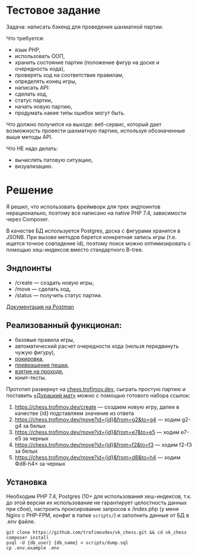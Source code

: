 # Тестовое задание
Задача: написать бэкенд для проведения шахматной партии.

Что требуется:
* язык PHP,
* использовать ООП,
* хранить состояние партии (положение фигур на доске и очередность хода),
* проверять ход на соответствие правилам,
* определять конец игры,
* написать API:
* cделать ход,
* cтатус партии,
* начать новую партию,
* продумать какие типы ошибок могут быть.

Что должно получится на выходе:
веб-сервис, который дает возможность провести шахматную партию, используя обозначенные выше методы API.

Что НЕ надо делать:
* вычислять патовую ситуацию,
* визуализацию.

# Решение
Я решил, что использовать фреймворк для трех эндпоинтов нерационально, поэтому все написано на native PHP 7.4,
зависимости через Composer.

В качестве БД используется Postgres, доска с фигурами хранится в JSONB. При вызове методов берется конкретная запись
игры (т.е. ищется точное совпадение id), поэтому поиск можно оптимизировать с помощью хеш-индексов вместо стандартного
B-tree.

## Эндпоинты
* /create — создать новую игры,
* /move — сделать ход,
* /status — получить статус партии.

[Документация на Postman](https://documenter.getpostman.com/view/10892299/SzzkcHR2?version=latest)

## Реализованный функционал:
* базовые правила игры,
* автоматический расчет очередности хода (нельзя передвинуть чужую фигуру),
* [рокировка](https://ru.wikipedia.org/wiki/%D0%A0%D0%BE%D0%BA%D0%B8%D1%80%D0%BE%D0%B2%D0%BA%D0%B0),
* [превращение пешки](https://ru.wikipedia.org/wiki/%D0%9F%D1%80%D0%B5%D0%B2%D1%80%D0%B0%D1%89%D0%B5%D0%BD%D0%B8%D0%B5_%D0%BF%D0%B5%D1%88%D0%BA%D0%B8),
* [взятие на проходе](https://ru.wikipedia.org/wiki/%D0%92%D0%B7%D1%8F%D1%82%D0%B8%D0%B5_%D0%BD%D0%B0_%D0%BF%D1%80%D0%BE%D1%85%D0%BE%D0%B4%D0%B5),
* юнит-тесты.

Прототип развернут на [chess.trofimov.dev](https://chess.trofimov.dev), сыграть простую партию и поставить
[«Дурацкий мат»](https://ru.wikipedia.org/wiki/%D0%94%D1%83%D1%80%D0%B0%D1%86%D0%BA%D0%B8%D0%B9_%D0%BC%D0%B0%D1%82)
можно с помощью готового набора ссылок:
1. https://chess.trofimov.dev/create — создаем новую игру, далее в качестве {id} подставляем значение из ответа
2. https://chess.trofimov.dev/move?id={id}&from=g2&to=g4 — ходим g2-g4 за белых
3. https://chess.trofimov.dev/move?id={id}&from=e7&to=e5 — ходим e7-e5 за черных
4. https://chess.trofimov.dev/move?id={id}&from=f2&to=f3 — ходим f2-f3 за белых
5. https://chess.trofimov.dev/move?id={id}&from=d8&to=h4 — ходим Фd8-h4× за черных

## Установка
Необходим PHP 7.4, Postgres (10+ для использования хеш-индексов, т.к. до этой версии их использование не гарантирует
целостность данных при сбое), настроить проксирование запросов к /index.php (у меня Nginx с PHP-FPM, конфиг в папке
`scripts/`) и заполнить данные от БД в .env файле.

```shell
git clone https://github.com/trofimovdev/vk_chess.git && cd vk_chess
composer install
psql -U {db_user} {db_name} < scripts/dump.sql
cp .env.example .env
```
